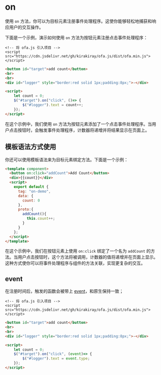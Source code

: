 # on

使用 `on` 方法，你可以为目标元素注册事件处理程序。这使你能够轻松地捕获和响应用户的交互操作。

下面是一个示例，演示如何使用 `on` 方法为按钮元素注册点击事件处理程序：

<html-viewer>

```
<!-- 将 ofa.js 引入项目 -->
<script src="https://cdn.jsdelivr.net/gh/kirakiray/ofa.js/dist/ofa.min.js"></script>
```

```html
<button id="target">add count</button>
<br>
<br>
<div id="logger" style="border:red solid 1px;padding:8px;">-</div>

<script>
    let count = 0;
    $("#target").on("click", ()=> {
        $("#logger").text = count++;
    });
</script>
```

</html-viewer>

在这个示例中，我们使用 `on` 方法为按钮元素添加了一个点击事件处理程序。当用户点击按钮时，会触发事件处理程序，计数器将递增并将结果显示在页面上。

## 模板语法方式使用

你还可以使用模板语法来为目标元素绑定方法。下面是一个示例：

<comp-viewer comp-name="on-demo">

```html
<template component>
  <button on:click="addCount">Add Count</button>
  <div>{{count}}</div>
  <script>
    export default {
      tag: "on-demo",
      data: {
        count: 0
      },
      proto:{
        addCount(){
          this.count++;
        }
      }
    };
  </script>
</template>
```

</comp-viewer>

在这个示例中，我们在按钮元素上使用 `on:click` 绑定了一个名为 `addCount` 的方法。当用户点击按钮时，这个方法将被调用，计数器的值将递增并在页面上显示。这种方式使你可以将事件处理程序与组件的方法关联，实现更复杂的交互。

## event

在注册时间后，触发的函数会被带上 [event](https://developer.mozilla.org/en-US/docs/Web/API/Event)，和原生保持一致；

<html-viewer>

```
<!-- 将 ofa.js 引入项目 -->
<script src="https://cdn.jsdelivr.net/gh/kirakiray/ofa.js/dist/ofa.min.js"></script>
```

```html
<button id="target">add count</button>
<br>
<br>
<div id="logger" style="border:red solid 1px;padding:8px;">-</div>

<script>
    let count = 0;
    $("#target").on("click", (event)=> {
        $("#logger").text = event.type;
    });
</script>
```

</html-viewer>